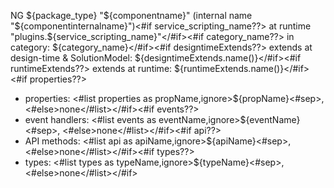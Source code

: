 NG ${package_type} "${componentname}" (internal name "${componentinternalname}")<#if service_scripting_name??>
at runtime "plugins.${service_scripting_name}"</#if><#if category_name??>
in category: ${category_name}</#if><#if designtimeExtends??>
    extends at design-time & SolutionModel: ${designtimeExtends.name()}</#if><#if runtimeExtends??>
    extends at runtime: ${runtimeExtends.name()}</#if><#if properties??>
 - properties: <#list properties as propName,ignore>${propName}<#sep>, <#else>none</#list></#if><#if events??>
 - event handlers: <#list events as eventName,ignore>${eventName}<#sep>, <#else>none</#list></#if><#if api??>
 - API methods: <#list api as apiName,ignore>${apiName}<#sep>, <#else>none</#list></#if><#if types??>
 - types: <#list types as typeName,ignore>${typeName}<#sep>, <#else>none</#list></#if>